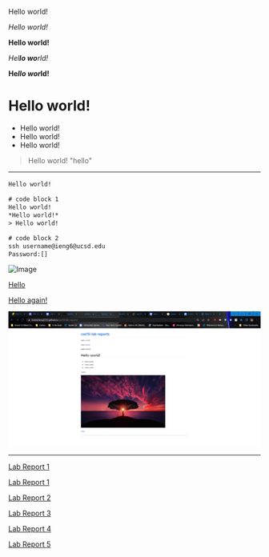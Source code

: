 Hello world!

_Hello world!_

**Hello world!**

*Hel**lo wo**rld!*

__He*llo wor*ld!__

# Hello world!
* Hello world!
* Hello world!
* Hello world! 
> Hello world! 
"hello"
---
`Hello world!`
```
# code block 1
Hello world! 
*Hello world!*
> Hello world! 
```
```
# code block 2
ssh username@ieng6@ucsd.edu
Password:[]
```
![Image](https://cdn.pixabay.com/photo/2015/04/23/22/00/tree-736885__480.jpg)

[Hello](https://kevinzheng2222.github.io/cse15l-lab-reports/Hello.md)

[Hello again!](https://youtu.be/dQw4w9WgXcQ)

![Image](hi.png)


---
[Lab Report 1](https://kevinzheng2222.github.io/cse15l-lab-reports/Labreport1/lab-report-1-week-2)

[Lab Report 1](Labreport1/lab-report-1-week-2.html)

[Lab Report 2](https://kevinzheng2222.github.io/cse15l-lab-reports/Labreport2/lab-report-2-week-4)

[Lab Report 3](https://kevinzheng2222.github.io/cse15l-lab-reports/Labreport3/lab-report-3-week-6)

[Lab Report 4](https://kevinzheng2222.github.io/cse15l-lab-reports/Labreport4/lab-report-4-week-8)

[Lab Report 5](https://kevinzheng2222.github.io/cse15l-lab-reports/Labreport5/lab-report-5-week-10)